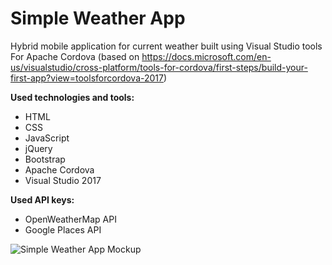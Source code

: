 # Simple Weather App
Hybrid mobile application for current weather built using Visual Studio tools For Apache Cordova (based on https://docs.microsoft.com/en-us/visualstudio/cross-platform/tools-for-cordova/first-steps/build-your-first-app?view=toolsforcordova-2017)

**Used technologies and tools:**
* HTML
* CSS
* JavaScript
* jQuery
* Bootstrap
* Apache Cordova
* Visual Studio 2017

**Used API keys:**
* OpenWeatherMap API
* Google Places API


![Simple Weather App Mockup](https://user-images.githubusercontent.com/79207184/115152039-c8772e80-a06f-11eb-820b-8ffabed97a8a.png)

